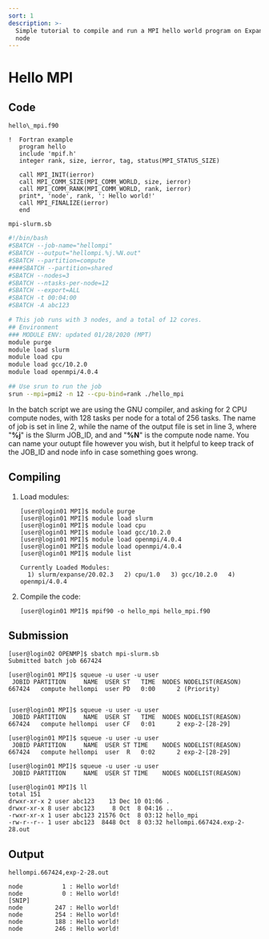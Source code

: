 ```yaml
---
sort: 1
description: >-
  Simple tutorial to compile and run a MPI hello world program on Expanse CPU
  node
---
```


# Hello MPI

## Code

`hello\_mpi.f90`
```text
!  Fortran example  
   program hello
   include 'mpif.h'
   integer rank, size, ierror, tag, status(MPI_STATUS_SIZE)
   
   call MPI_INIT(ierror)
   call MPI_COMM_SIZE(MPI_COMM_WORLD, size, ierror)
   call MPI_COMM_RANK(MPI_COMM_WORLD, rank, ierror)
   print*, 'node', rank, ': Hello world!'
   call MPI_FINALIZE(ierror)
   end
```

`mpi-slurm.sb`
```bash
#!/bin/bash
#SBATCH --job-name="hellompi"
#SBATCH --output="hellompi.%j.%N.out"
#SBATCH --partition=compute
####SBATCH --partition=shared
#SBATCH --nodes=3
#SBATCH --ntasks-per-node=12
#SBATCH --export=ALL
#SBATCH -t 00:04:00
#SBATCH -A abc123

# This job runs with 3 nodes, and a total of 12 cores.
## Environment
### MODULE ENV: updated 01/28/2020 (MPT)
module purge
module load slurm
module load cpu
module load gcc/10.2.0
module load openmpi/4.0.4

## Use srun to run the job
srun --mpi=pmi2 -n 12 --cpu-bind=rank ./hello_mpi
```

In the batch script we are using the GNU compiler, and asking for 2 CPU compute nodes, with 128 tasks per node for a total of 256 tasks. The name of job is set in line 2, while the name of the output file is set in line 3, where "**%j**" is the Slurm JOB\_ID, and and "**%N**" is the compute node name. You can name your outupt file however you wish, but it helpful to keep track of the JOB\_ID and node info in case something goes wrong.

## Compiling

1. Load modules:

   ```text
   [user@login01 MPI]$ module purge
   [user@login01 MPI]$ module load slurm
   [user@login01 MPI]$ module load cpu
   [user@login01 MPI]$ module load gcc/10.2.0
   [user@login01 MPI]$ module load openmpi/4.0.4
   [user@login01 MPI]$ module load openmpi/4.0.4
   [user@login01 MPI]$ module list

   Currently Loaded Modules:
     1) slurm/expanse/20.02.3   2) cpu/1.0   3) gcc/10.2.0   4) openmpi/4.0.4
   ```

2. Compile the code:

   ```text
   [user@login01 MPI]$ mpif90 -o hello_mpi hello_mpi.f90
   ```

## Submission

```text
[user@login02 OPENMP]$ sbatch mpi-slurm.sb
Submitted batch job 667424

[user@login01 MPI]$ squeue -u user -u user
 JOBID PARTITION     NAME  USER ST   TIME  NODES NODELIST(REASON)
667424   compute hellompi  user PD   0:00      2 (Priority)


[user@login01 MPI]$ squeue -u user -u user
 JOBID PARTITION     NAME  USER ST   TIME  NODES NODELIST(REASON)
667424   compute hellompi  user CF   0:01      2 exp-2-[28-29]

[user@login01 MPI]$ squeue -u user -u user
 JOBID PARTITION     NAME  USER ST TIME    NODES NODELIST(REASON)
667424   compute hellompi  user  R   0:02      2 exp-2-[28-29]

[user@login01 MPI]$ squeue -u user -u user
 JOBID PARTITION     NAME  USER ST TIME    NODES NODELIST(REASON)
 
[user@login01 MPI]$ ll
total 151
drwxr-xr-x 2 user abc123    13 Dec 10 01:06 .
drwxr-xr-x 8 user abc123     8 Oct  8 04:16 ..
-rwxr-xr-x 1 user abc123 21576 Oct  8 03:12 hello_mpi
-rw-r--r-- 1 user abc123  8448 Oct  8 03:32 hellompi.667424.exp-2-28.out
```

## Output

`hellompi.667424,exp-2-28.out`
```text
node           1 : Hello world!
node           0 : Hello world!
[SNIP]
node         247 : Hello world!
node         254 : Hello world!
node         188 : Hello world!
node         246 : Hello world!
```

